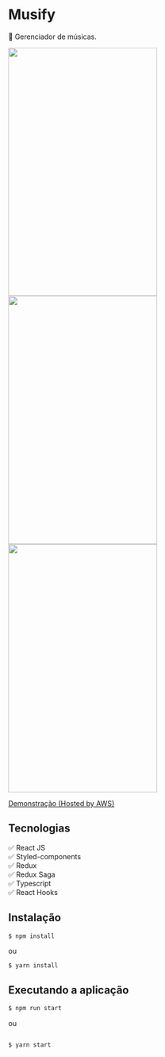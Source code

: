 #  Musify
:green_heart: Gerenciador de músicas.

<p float="left">
  <img src="https://i.imgur.com/IBdmKwL.png" width="300" height="500"/>
  <img src="https://i.imgur.com/pj3Bm4b.png" width="300" height="500"/>
  <img src="https://i.imgur.com/DmgmK2X.png" width="300" height="500"/>
</p>

[Demonstração (Hosted by AWS)](http://ec2-54-243-11-128.compute-1.amazonaws.com:8080)

## Tecnologias

:white_check_mark: React JS\
:white_check_mark: Styled-components\
:white_check_mark: Redux\
:white_check_mark: Redux Saga\
:white_check_mark: Typescript\
:white_check_mark: React Hooks

## Instalação

```bash
$ npm install
```
ou
```
$ yarn install
```

## Executando a aplicação

```bash
$ npm run start
```
ou
```

$ yarn start
```

